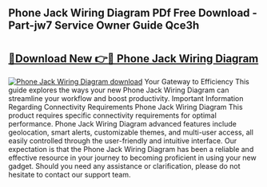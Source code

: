 ## Phone Jack Wiring Diagram PDf Free Download - Part-jw7 Service Owner Guide Qce3h

# <h2><a href="http://dfszls6.blite.top/?on=Phone+Jack+Wiring+Diagram">🔗Download New 👉🔴 Phone Jack Wiring Diagram</a></h2>

[![Phone Jack Wiring Diagram download](https://i.imgur.com/lujVjoI.png)](http://dfszls6.blite.top/?on=Phone+Jack+Wiring+Diagram)
Your Gateway to Efficiency This guide explores the ways your new Phone Jack Wiring Diagram can streamline your workflow and boost productivity. Important Information Regarding Connectivity Requirements Phone Jack Wiring Diagram This product requires specific connectivity requirements for optimal performance. Phone Jack Wiring Diagram advanced features include geolocation, smart alerts, customizable themes, and multi-user access, all easily controlled through the user-friendly and intuitive interface. Our expectation is that the Phone Jack Wiring Diagram has been a reliable and effective resource in your journey to becoming proficient in using your new gadget. Should you need any assistance or clarification, please do not hesitate to contact our support team.
